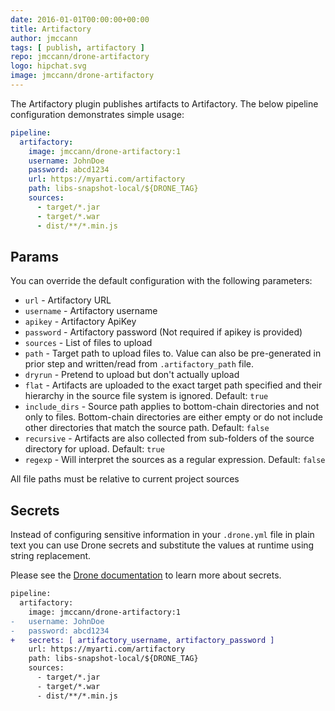 ```yaml
---
date: 2016-01-01T00:00:00+00:00
title: Artifactory
author: jmccann
tags: [ publish, artifactory ]
repo: jmccann/drone-artifactory
logo: hipchat.svg
image: jmccann/drone-artifactory
---
```


The Artifactory plugin publishes artifacts to Artifactory.
The below pipeline configuration demonstrates simple usage:

```yaml
pipeline:
  artifactory:
    image: jmccann/drone-artifactory:1
    username: JohnDoe
    password: abcd1234
    url: https://myarti.com/artifactory
    path: libs-snapshot-local/${DRONE_TAG}
    sources:
      - target/*.jar
      - target/*.war
      - dist/**/*.min.js
```

## Params

You can override the default configuration with the following parameters:

* `url` - Artifactory URL
* `username` - Artifactory username
* `apikey` - Artifactory ApiKey
* `password` - Artifactory password (Not required if apikey is provided)
* `sources` - List of files to upload
* `path` - Target path to upload files to.  Value can also be pre-generated in
prior step and written/read from `.artifactory_path` file.
* `dryrun` - Pretend to upload but don't actually upload
* `flat` - Artifacts are uploaded to the exact target path specified and their hierarchy in the source file system is ignored.  Default: `true`
* `include_dirs` - Source path applies to bottom-chain directories and not only to files. Bottom-chain directories are either empty or do not include other directories that match the source path.  Default: `false`
* `recursive` - Artifacts are also collected from sub-folders of the source directory for upload.  Default: `true`
* `regexp` - Will interpret the sources as a regular expression.  Default: `false`

All file paths must be relative to current project sources

## Secrets

Instead of configuring sensitive information in your `.drone.yml` file in
plain text you can use Drone secrets and substitute the values at runtime using string replacement.

Please see the [Drone documentation](http://docs.drone.io/manage-secrets/) to learn more about secrets.

```diff
pipeline:
  artifactory:
    image: jmccann/drone-artifactory:1
-   username: JohnDoe
-   password: abcd1234
+   secrets: [ artifactory_username, artifactory_password ]
    url: https://myarti.com/artifactory
    path: libs-snapshot-local/${DRONE_TAG}
    sources:
      - target/*.jar
      - target/*.war
      - dist/**/*.min.js
```
